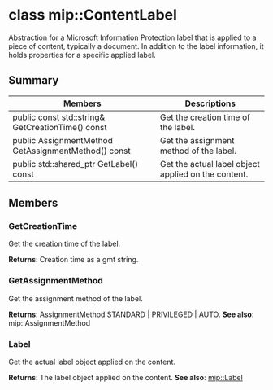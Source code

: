 # class mip::ContentLabel 
Abstraction for a Microsoft Information Protection label that is applied to a piece of content, typically a document.
In addition to the label information, it holds properties for a specific applied label.
  
## Summary
 Members                        | Descriptions                                
--------------------------------|---------------------------------------------
 public const std::string& GetCreationTime() const  |  Get the creation time of the label.
 public AssignmentMethod GetAssignmentMethod() const  |  Get the assignment method of the label.
public std::shared_ptr<Label> GetLabel() const  |  Get the actual label object applied on the content.
  
## Members
  
### GetCreationTime
Get the creation time of the label.

  
**Returns**: Creation time as a gmt string.
  
### GetAssignmentMethod
Get the assignment method of the label.

  
**Returns**: AssignmentMethod STANDARD | PRIVILEGED | AUTO. 
**See also**: mip::AssignmentMethod
  
### Label
Get the actual label object applied on the content.

  
**Returns**: The label object applied on the content. 
**See also**: [mip::Label](class_mip_label.md)
